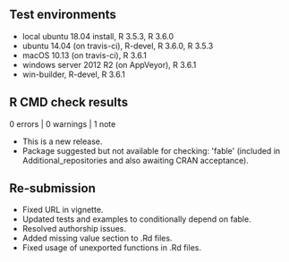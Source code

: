 ## Test environments
* local ubuntu 18.04 install, R 3.5.3, R 3.6.0
* ubuntu 14.04 (on travis-ci), R-devel, R 3.6.0, R 3.5.3
* macOS 10.13 (on travis-ci), R 3.6.1
* windows server 2012 R2 (on AppVeyor), R 3.6.1
* win-builder, R-devel, R 3.6.1

## R CMD check results

0 errors | 0 warnings | 1 note

* This is a new release.
* Package suggested but not available for checking: 'fable' (included in Additional_repositories and also awaiting CRAN acceptance).

## Re-submission

* Fixed URL in vignette.
* Updated tests and examples to conditionally depend on fable.
* Resolved authorship issues.
* Added missing value section to .Rd files.
* Fixed usage of unexported functions in .Rd files.
